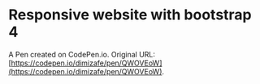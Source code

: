 # Responsive website with bootstrap 4

A Pen created on CodePen.io. Original URL: [https://codepen.io/dimizafe/pen/QWOVEoW](https://codepen.io/dimizafe/pen/QWOVEoW).

